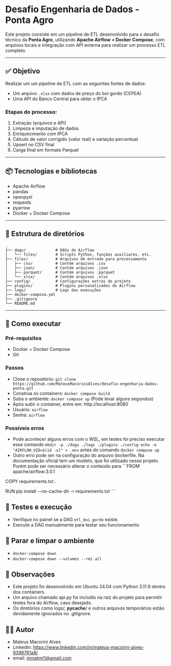 # Desafio Engenharia de Dados - Ponta Agro

Este projeto consiste em um pipeline de ETL desenvolvido para o desafio técnico da **Ponta Agro**, utilizando **Apache Airflow + Docker Compose**, com arquivos locais e integração com API externa para realizar um processo ETL completo.

---

## ✅ Objetivo

Realizar um um pipeline de ETL com as seguintes fontes de dados:

- Um arquivo `.xlsx` com dados de preço do boi gordo (CEPEA)
- Uma API do Banco Central para obter o IPCA

### Etapas do processo:

1. Extração (arquivos e API)
2. Limpeza e imputação de dados
3. Enriquecimento com IPCA
4. Cálculo de valor corrigido (valor real) e variação percentual
5. Upsert no CSV final
6. Carga final em formato Parquet

---

## 📦 Tecnologias e bibliotecas
- Apache Airflow
- pandas
- openpyxl
- requests
- pyarrow
- Docker + Docker Compose

---

## 📂 Estrutura de diretórios
```
.
├── dags/             # DAGs do Airflow
│   └── files/        # Scripts Python, funções auxiliares, etc.
├── files/            # Arquivos de entrada para processamento
│   ├── csv/          # Contém arquivos .csv
│   ├── json/         # Contém arquivos .json
│   ├── parquet/      # Contém arquivos .parquet
│   └── xlsx/         # Contém arquivos .xlsx
├── config/           # Configurações extras do projeto
├── plugins/          # Plugins personalizados do Airflow
├── logs/             # Logs das execuções
├── docker-compose.yml
├── .gitignore
└── README.md
```
---

## 🚀 Como executar

### Pré-requisitos

- Docker + Docker Compose
- Git

### Passos
- Clone o repositório: ```git clone https://github.com/MateusMacoriniAlves/desafio-engenharia-dados-ponta.git```
- Construa os containers: ```docker compose build```
- Suba o ambiente: ```docker compose up``` (Pode levar alguns segundos)
- Após subir o container, entre em: http://localhost:8080
- Usuário: ```airflow```
- Senha: ```airflow```

### Possíveis erros
- Pode acontecer alguns erros com o WSL, em testes foi preciso executar esse comando ```mkdir -p ./dags ./logs ./plugins ./config echo -e "AIRFLOW_UID=$(id -u)" > .env``` antes do comando  ```docker compose up```
- Outro erro pode ser na configuração do arquivo dockerfile. Na documentação oficial tem um modelo, que foi utilizado nesse projeto. Porém pode ser necessário alterar o conteúdo para ```FROM apache/airflow:3.0.1

COPY requirements.txt .

RUN pip install --no-cache-dir -r requirements.txt ```

## 🧪 Testes e execução
- Verifique no painel se a DAG ```etl_boi_gordo``` existe.
- Execute a DAG manualmente para testar seu funcionamento

## 🧹 Parar e limpar o ambiente
- ```docker-compose down```
- ```docker-compose down --volumes --rmi all```

## 📌 Observações
- Este projeto foi desenvolvido em Ubuntu 24.04 com Python 3.11.9 dentro dos containers.
- Um arquivo chamado api.py foi incluído na raiz do projeto para permitir testes fora do Airflow, caso desejado.
- Os diretórios como logs/, __pycache__/ e outros arquivos temporários estão devidamente ignorados no .gitignore.

## 👨‍💻 Autor
- Mateus Macorini Alves
- Linkedin: https://www.linkedin.com/in/mateus-macorini-alves-9398761a9/
- email: mmatmt1@gmail.com